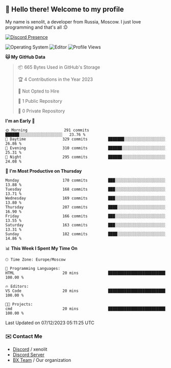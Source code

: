 ## :wave: Hello there! Welcome to my profile

My name is xenolit, a developer from Russia, Moscow. I just love programming and that's all :D

[![Discord Presence](https://lanyard.cnrad.dev/api/982885434315120653)](https://discord.com/users/982885434315120653)

![Operating System](https://img.shields.io/badge/OS-Mac%20OS%20-informational?style=for-the-badge&logo=MacOS&logoColor=white&color=007ec6)
![Editor](https://img.shields.io/badge/Editor-JetBrains%20IDEs-informational?style=for-the-badge&logo=JetBrains&logoColor=white&color=007ec6)
![Profile Views](https://komarev.com/ghpvc/?username=Xenolit&color=blue&style=for-the-badge)

<!--START_SECTION:waka-->
**🐱 My GitHub Data** 

> 📦 665 Bytes Used in GitHub's Storage 
 > 
> 🏆 4 Contributions in the Year 2023
 > 
> 🚫 Not Opted to Hire
 > 
> 📜 1 Public Repository 
 > 
> 🔑 0 Private Repository 
 > 
**I'm an Early 🐤** 

```text
🌞 Morning                291 commits         ██████░░░░░░░░░░░░░░░░░░░   23.76 % 
🌆 Daytime                329 commits         ███████░░░░░░░░░░░░░░░░░░   26.86 % 
🌃 Evening                310 commits         ██████░░░░░░░░░░░░░░░░░░░   25.31 % 
🌙 Night                  295 commits         ██████░░░░░░░░░░░░░░░░░░░   24.08 % 
```
📅 **I'm Most Productive on Thursday** 

```text
Monday                   170 commits         ███░░░░░░░░░░░░░░░░░░░░░░   13.88 % 
Tuesday                  168 commits         ███░░░░░░░░░░░░░░░░░░░░░░   13.71 % 
Wednesday                169 commits         ███░░░░░░░░░░░░░░░░░░░░░░   13.80 % 
Thursday                 207 commits         ████░░░░░░░░░░░░░░░░░░░░░   16.90 % 
Friday                   166 commits         ███░░░░░░░░░░░░░░░░░░░░░░   13.55 % 
Saturday                 163 commits         ███░░░░░░░░░░░░░░░░░░░░░░   13.31 % 
Sunday                   182 commits         ████░░░░░░░░░░░░░░░░░░░░░   14.86 % 
```


📊 **This Week I Spent My Time On** 

```text
🕑︎ Time Zone: Europe/Moscow

💬 Programming Languages: 
HTML                     20 mins             █████████████████████████   100.00 % 

🔥 Editors: 
VS Code                  20 mins             █████████████████████████   100.00 % 

🐱‍💻 Projects: 
cmd                      20 mins             █████████████████████████   100.00 % 
```


 Last Updated on 07/12/2023 05:11:25 UTC
<!--END_SECTION:waka-->

### ✉️ Contact Me

- [Discord](https://discord.com/users/982885434315120653) / xenolit
- [Discord Server](https://discord.gg/p7cxhw7E2M)
- [BX Team](https://github.com/BX-Team) / Our organization
